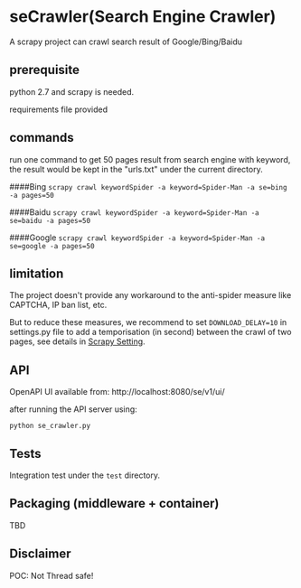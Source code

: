 # seCrawler(Search Engine Crawler)
A scrapy project can crawl search result of Google/Bing/Baidu

## prerequisite
python 2.7 and scrapy is needed.

requirements file provided

## commands

run one command to get 50 pages result from search engine with keyword, the result would be kept in the "urls.txt" under the current directory.


####Bing
```scrapy crawl keywordSpider -a keyword=Spider-Man -a se=bing -a pages=50```

####Baidu
```scrapy crawl keywordSpider -a keyword=Spider-Man -a se=baidu -a pages=50```

####Google
```scrapy crawl keywordSpider -a keyword=Spider-Man -a se=google -a pages=50```

## limitation
The project doesn't provide any workaround to the anti-spider measure like CAPTCHA, IP ban list, etc. 

But to reduce these measures, we recommend to set ```DOWNLOAD_DELAY=10``` in settings.py file to add a temporisation (in second) between the crawl of two pages, see details in [Scrapy Setting](https://doc.scrapy.org/en/1.2/topics/settings.html#std:setting-DOWNLOAD_DELAY).


## API
OpenAPI UI available from: http://localhost:8080/se/v1/ui/

after running the API server using:

```python se_crawler.py```

## Tests

Integration test under the `test` directory.

## Packaging (middleware + container)

TBD

## Disclaimer 


POC: Not Thread safe!


